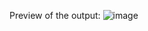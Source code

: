 Preview of the output:
![image](https://github.com/user-attachments/assets/f708330d-faf5-4c7b-9cd4-4c9b93d5b3d1)
